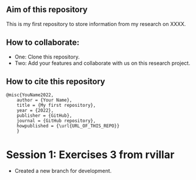 ## Aim of this repository
This is my first repository to store information from my research on XXXX.

## How to collaborate:

- One: Clone this repository.
- Two: Add your features and collaborate with us on this research project.

## How to cite this repository

	@misc{YouName2022,
  		author = {Your Name},
  		title = {My first repository},
  		year = {2022},
  		publisher = {GitHub},
  		journal = {GitHub repository},
  		howpublished = {\url{URL_OF_THIS_REPO}}
		}

# Session 1: Exercises 3 from rvillar
- Created a new branch for development.
